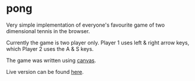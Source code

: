 # pong

Very simple implementation of everyone's favourite game of two dimensional tennis in the browser.

Currently the game is two player only.
Player 1 uses left & right arrow keys, which Player 2 uses the A & S keys.

The game was written using [canvas](https://developer.mozilla.org/en-US/docs/Web/API/Canvas_API).

Live version can be found [here](http://sinnott74.github.io/pong).
